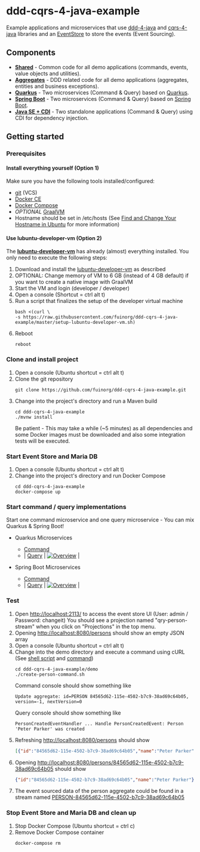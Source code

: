 # ddd-cqrs-4-java-example
Example applications and microservices that use [ddd-4-java](https://github.com/fuinorg/ddd-4-java) and [cqrs-4-java](https://github.com/fuinorg/cqrs-4-java) libraries and an [EventStore](https://eventstore.org/) to store the events (Event Sourcing).

## Components
- **[Shared](shared)** - Common code for all demo applications (commands, events, value objects and utilities).
- **[Aggregates](aggregates)** - DDD related code for all demo applications (aggregates, entities and business exceptions).
- **[Quarkus](quarkus)** - Two microservices (Command & Query) based on [Quarkus](https://quarkus.io/).
- **[Spring Boot](spring-boot)** - Two microservices (Command & Query) based on [Spring Boot](https://spring.io/projects/spring-boot/).
- **[Java SE + CDI](java-se-cdi)** - Two standalone applications (Command & Query) using CDI for dependency injection.

## Getting started

### Prerequisites
#### Install everything yourself (Option 1) 
Make sure you have the following tools installed/configured:
* [git](https://git-scm.com/) (VCS)
* [Docker CE](https://docs.docker.com/engine/installation/linux/docker-ce/ubuntu/)
* [Docker Compose](https://docs.docker.com/compose/)
* *OPTIONAL* [GraalVM](https://www.graalvm.org/)
* Hostname should be set in /etc/hosts (See [Find and Change Your Hostname in Ubuntu](https://helpdeskgeek.com/linux-tips/find-and-change-your-hostname-in-ubuntu/) for more information)

#### Use lubuntu-developer-vm (Option 2)
The **[lubuntu-developer-vm](https://github.com/fuinorg/lubuntu-developer-vm)** has already (almost) everything installed. You only need to  execute the following steps:
1. Download and install the [lubuntu-developer-vm](https://github.com/fuinorg/lubuntu-developer-vm) as described
2. OPTIONAL: Change memory of VM to 6 GB (instead of 4 GB default) if you want to create a native image with GraalVM 
3. Start the VM and login (developer / developer)
4. Open a console (Shortcut = ctrl alt t)
5. Run a script that finalizes the setup of the developer virtual machine
   ```
   bash <(curl \
   -s https://raw.githubusercontent.com/fuinorg/ddd-cqrs-4-java-example/master/setup-lubuntu-developer-vm.sh)   
   ```
6. Reboot
   ```
   reboot
   ```

### Clone and install project 
1. Open a console (Ubuntu shortcut = ctrl alt t)
2. Clone the git repository
   ```
   git clone https://github.com/fuinorg/ddd-cqrs-4-java-example.git
   ```
3. Change into the project's directory and run a Maven build
   ```
   cd ddd-cqrs-4-java-example
   ./mvnw install
   ```
   Be patient - This may take a while (~5 minutes) as all dependencies and some Docker images must be downloaded and also some integration tests will be executed.
   
### Start Event Store and Maria DB
1. Open a console (Ubuntu shortcut = ctrl alt t)
2. Change into the project's directory and run Docker Compose
   ```
   cd ddd-cqrs-4-java-example
   docker-compose up
   ```

### Start command / query implementations
Start one command microservice and one query microservice - You can mix Quarkus & Spring Boot!  

- Quarkus Microservices
  - [Command](quarkus/command)
  - | [Query](quarkus/query) | [![Overview](https://raw.github.com/fuinorg/ddd-cqrs-4-java-example/master/quarkus/query/doc/cdi-view-small.png)](quarkus/query) |
  
- Spring Boot Microservices
  - [Command](spring-boot/command)
  - | [Query](spring-boot/query) | [![Overview](https://raw.github.com/fuinorg/ddd-cqrs-4-java-example/master/spring-boot/query/doc/spring-view-small.png)](spring-boot/query) |

### Test
1. Open [http://localhost:2113/](http://localhost:2113/) to access the event store UI (User: admin / Password: changeit)
   You should see a projection named "qry-person-stream" when you click on "Projections" in the top menu.
2. Opening [http://localhost:8080/persons](http://localhost:8080/persons) should show an empty JSON array
3. Open a console (Ubuntu shortcut = ctrl alt t)
4. Change into the demo directory and execute a command using cURL (See [shell script](demo/create-person-command.sh) and [command](demo/create-person-command.json)) 
   ```
   cd ddd-cqrs-4-java-example/demo
   ./create-person-command.sh
   ```   
   Command console should show something like
   ```
   Update aggregate: id=PERSON 84565d62-115e-4502-b7c9-38ad69c64b05, version=-1, nextVersion=0
   ```   
   Query console should show something like
   ```
   PersonCreatedEventHandler ... Handle PersonCreatedEvent: Person 'Peter Parker' was created
   ```    
4. Refreshing [http://localhost:8080/persons](http://localhost:8080/persons) should show
    ```json
    [{"id":"84565d62-115e-4502-b7c9-38ad69c64b05","name":"Peter Parker"}]
    ```
5. Opening [http://localhost:8080/persons/84565d62-115e-4502-b7c9-38ad69c64b05](http://localhost:8080/persons/84565d62-115e-4502-b7c9-38ad69c64b05) should show
    ```json
    {"id":"84565d62-115e-4502-b7c9-38ad69c64b05","name":"Peter Parker"}
6. The event sourced data of the person aggregate could be found in a stream named [PERSON-84565d62-115e-4502-b7c9-38ad69c64b05](http://localhost:2113/web/index.html#/streams/PERSON-84565d62-115e-4502-b7c9-38ad69c64b05)


### Stop Event Store and Maria DB and clean up
1. Stop Docker Compose (Ubuntu shortcut = ctrl c)
2. Remove Docker Compose container
   ```   
   docker-compose rm
   ```
